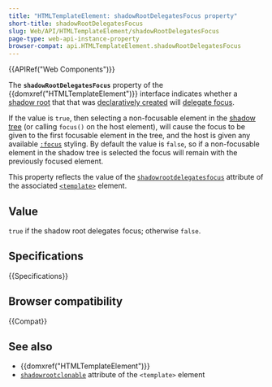 ```yaml
---
title: "HTMLTemplateElement: shadowRootDelegatesFocus property"
short-title: shadowRootDelegatesFocus
slug: Web/API/HTMLTemplateElement/shadowRootDelegatesFocus
page-type: web-api-instance-property
browser-compat: api.HTMLTemplateElement.shadowRootDelegatesFocus
---
```


{{APIRef("Web Components")}}

The **`shadowRootDelegatesFocus`** property of the {{domxref("HTMLTemplateElement")}} interface indicates whether a [shadow root](/en-US/docs/Glossary/Shadow_tree) that that was [declaratively created](/en-US/docs/Web/HTML/Element/template#declarative_shadow_dom) will [delegate focus](/en-US/docs/Web/API/ShadowRoot/delegatesFocus).

If the value is `true`, then selecting a non-focusable element in the [shadow tree](/en-US/docs/Glossary/Shadow_tree) (or calling `focus()` on the host element), will cause the focus to be given to the first focusable element in the tree, and the host is given any available [`:focus`](/en-US/docs/Web/CSS/:focus) styling.
By default the value is `false`, so if a non-focusable element in the shadow tree is selected the focus will remain with the previously focused element.

This property reflects the value of the [`shadowrootdelegatesfocus`](/en-US/docs/Web/HTML/Element/template#shadowrootclonable) attribute of the associated [`<template>`](/en-US/docs/Web/HTML/Element/template) element.

## Value

`true` if the shadow root delegates focus; otherwise `false`.

## Specifications

{{Specifications}}

## Browser compatibility

{{Compat}}

## See also

- {{domxref("HTMLTemplateElement")}}
- [`shadowrootclonable`](/en-US/docs/Web/HTML/Element/template#shadowrootclonable) attribute of the `<template>` element
